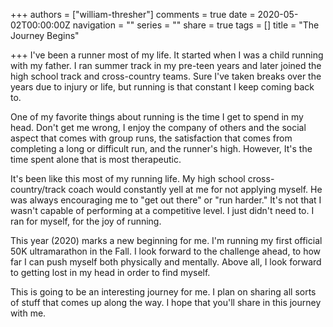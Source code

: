+++
authors = ["william-thresher"]
comments = true
date = 2020-05-02T00:00:00Z
navigation = ""
series = ""
share = true
tags = []
title = "The Journey Begins"

+++
I've been a runner most of my life. It started when I was a child running with my father. I ran summer track in my pre-teen years and later joined the high school track and cross-country teams. Sure I've taken breaks over the years due to injury or life, but running is that constant I keep coming back to.  
  
One of my favorite things about running is the time I get to spend in my head. Don't get me wrong, I enjoy the company of others and the social aspect that comes with group runs, the satisfaction that comes from completing a long or difficult run, and the runner's high. However, It's the time spent alone that is most therapeutic.

It's been like this most of my running life. My high school cross-country/track coach would constantly yell at me for not applying myself.  He was always encouraging me to "get out there" or "run harder." It's not that I wasn't capable of performing at a competitive level. I just didn't need to. I ran for myself, for the joy of running. 

This year (2020) marks a new beginning for me. I'm running my first official 50K ultramarathon in the Fall. I look forward to the challenge ahead, to how far I can push myself both physically and mentally. Above all, I look forward to getting lost in my head in order to find myself. 

This is going to be an interesting journey for me. I plan on sharing all sorts of stuff that comes up along the way. I hope that you'll share in this journey with me.
